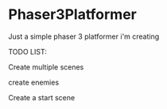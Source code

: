 # Phaser3Platformer
Just a simple phaser 3 platformer i'm creating


TODO LIST:

Create multiple scenes

create enemies

Create a start scene

